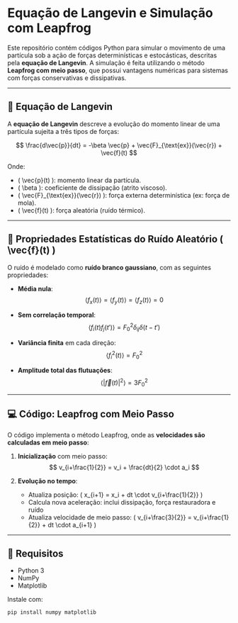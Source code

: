 # Equação de Langevin e Simulação com Leapfrog

Este repositório contém códigos Python para simular o movimento de uma partícula sob a ação de forças determinísticas e estocásticas, descritas pela **equação de Langevin**. A simulação é feita utilizando o método **Leapfrog com meio passo**, que possui vantagens numéricas para sistemas com forças conservativas e dissipativas.

---

## 📘 Equação de Langevin

A **equação de Langevin** descreve a evolução do momento linear de uma partícula sujeita a três tipos de forças:

$$
\frac{d\vec{p}}{dt} = -\beta \vec{p} + \vec{F}_{\text{ex}}(\vec{r}) + \vec{f}(t)
$$

Onde:
- \( \vec{p}(t) \): momento linear da partícula.
- \( \beta \): coeficiente de dissipação (atrito viscoso).
- \( \vec{F}_{\text{ex}}(\vec{r}) \): força externa determinística (ex: força de mola).
- \( \vec{f}(t) \): força aleatória (ruído térmico).

---

## 🎲 Propriedades Estatísticas do Ruído Aleatório \( \vec{f}(t) \)

O ruído é modelado como **ruído branco gaussiano**, com as seguintes propriedades:

- **Média nula**:
  $$
  \langle f_x(t) \rangle = \langle f_y(t) \rangle = \langle f_z(t) \rangle = 0
  $$

- **Sem correlação temporal**:
  $$
  \langle f_i(t) f_j(t') \rangle = F_0^2 \delta_{ij} \delta(t - t')
  $$

- **Variância finita** em cada direção:
  $$
  \langle f_i^2(t) \rangle = F_0^2
  $$

- **Amplitude total das flutuações**:
  $$
  \langle |\vec{f}(t)|^2 \rangle = 3 F_0^2
  $$

---

## 💻 Código: Leapfrog com Meio Passo

O código implementa o método Leapfrog, onde as **velocidades são calculadas em meio passo**:

1. **Inicialização** com meio passo:
   $$
   v_{i+\frac{1}{2}} = v_i + \frac{dt}{2} \cdot a_i
   $$

2. **Evolução no tempo**:
   - Atualiza posição: \( x_{i+1} = x_i + dt \cdot v_{i+\frac{1}{2}} \)
   - Calcula nova aceleração: inclui dissipação, força restauradora e ruído
   - Atualiza velocidade de meio passo: \( v_{i+\frac{3}{2}} = v_{i+\frac{1}{2}} + dt \cdot a_{i+1} \)

---

## 📎 Requisitos

- Python 3
- NumPy
- Matplotlib

Instale com:

```bash
pip install numpy matplotlib
